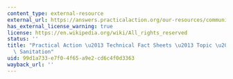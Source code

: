 ```yaml
---
content_type: external-resource
external_url: https://answers.practicalaction.org/our-resources/community/water-and-sanitation-1-2
has_external_license_warning: true
license: https://en.wikipedia.org/wiki/All_rights_reserved
status: ''
title: "Practical Action \u2013 Technical Fact Sheets \u2013 Topic \u2013 Water and\
  \ Sanitation"
uid: 99d1a733-e7f0-4f65-a9e2-cd6c4f0d3363
wayback_url: ''
---
```

